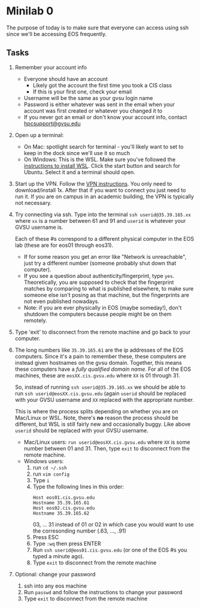 # Minilab 0

The purpose of today is to make sure that everyone can access
using ssh since we'll be accessing EOS frequently.

## Tasks

1. Remember your account info
   * Everyone should have an account
     * Likely got the account the first time you took a CIS class
     * If this is your first one, check your email
   * Username will be the same as your gvsu login name
   * Password is either whatever was sent in the email when your
     account was first created or whatever you changed it to
   * If you never got an email or don't know your account info,
     contact hpcsupport@gvsu.edu

2. Open up a terminal:
   * On Mac:  spotlight search for terminal - you'll likely want
     to set to keep in the dock since we'll use it so much
   * On Windows:  This is the WSL.  Make sure you've followed the
     [instructions to install WSL](wsl-guide.md).  Click the start button and search for
     Ubuntu.  Select it and a terminal should open.

3. Start up the VPN.  Follow the
   [VPN instructions](https://www.gvsu.edu/it/downloading-installing-and-setting-up-pulse-secure-for-222.htm).
   You only need to download/install 1x.  After that if you want to connect you just need
   to run it.  If you are on campus in an academic building, the VPN is typically not
   necessary.

4. Try connecting via ssh.  Type into the terminal
   `ssh userid@35.39.165.xx` where `xx` is a number between 61 and 91 and `userid`
   is whatever your GVSU username is.

   Each of these #s correspond to a different physical computer in the EOS lab (these are for eos01
   through eos31).

   * If for some reason you get an error like "Network is unreachable",
     just try a different number (someone probably shut down that computer).
   * If you see a question about authenticity/fingerprint, type `yes`.  Theoretically,
     you are supposed to check that the fingerprint matches by comparing to what is
     published elsewhere, to make sure someone else
     isn't posing as that machine, but the fingerprints are not even published nowadays.
   * Note:  if you are ever physically in EOS (maybe someday!), don't shutdown the computers
     because people might be on them remotely.

5. Type 'exit' to disconnect from the remote machine and go back to your computer.

6. The long numbers like `35.39.165.61` are the ip addresses of the EOS computers.
   Since it's a pain to remember these, these computers are instead given hostnames
   on the gvsu domain.  Together, this means these computers have a *fully qualified domain name*.
   For all of the EOS machines, these are `eosXX.cis.gvsu.edu` where `XX` is 01 through 31.

   So, instead of running `ssh userid@35.39.165.xx` we should be able to run
   `ssh userid@eosXX.cis.gvsu.edu` (again `userid` should be replaced with your
   GVSU username and `XX` replaced with the appropriate number.

   
   This is where the process splits depending on whether you are on Mac/Linux or
   WSL.  Note, there's **no** reason the process should be different, but WSL is 
   still fairly new and occasionally buggy.  Like above `userid` should be replaced
   with your GVSU username.

   * Mac/Linux users: `run userid@eosXX.cis.gvsu.edu` where `XX` is some number
     between 01 and 31.  Then, type `exit` to disconnect from the remote machine.
   * Windows users:
     1. run `cd ~/.ssh`
     2. run `vim config`
     3. Type `i`
     4. Type the following lines in this order:
        ```
        Host eos01.cis.gvsu.edu
        Hostname 35.39.165.61
        Host eos02.cis.gvsu.edu
        Hostname 35.39.165.62
        ``` 
        03, ... 31 instead of 01 or 02 in which
        case you would want to use the corresonding number
        (.63, ..., .91)
     5. Press ESC
     6. Type `:wq` then press ENTER
     7. Run `ssh userid@eos01.cis.gvsu.edu` (or one of the EOS #s you typed a minute ago).
     8. Type `exit` to disconnect from the remote machine

7. Optional:  change your password
   1. ssh into any eos machine
   2. Run `passwd` and follow the instructions to change your password
   3. Type `exit` to disconnect from the remote machine
